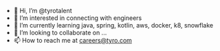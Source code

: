 - 👋 Hi, I’m @tyrotalent
- 👀 I’m interested in connecting with engineers
- 🌱 I’m currently learning java, spring, kotlin, aws, docker, k8, snowflake
- 💞️ I’m looking to collaborate on ...
- 📫 How to reach me at careers@tyro.com

<!---
tyrotalent/tyrotalent is a ✨ special ✨ repository because its `README.md` (this file) appears on your GitHub profile.
You can click the Preview link to take a look at your changes.
--->
